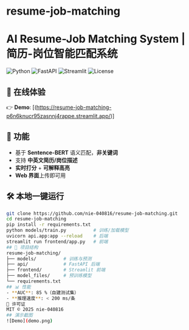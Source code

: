 # resume-job-matching
# AI Resume-Job Matching System | 简历-岗位智能匹配系统

![Python](https://img.shields.io/badge/Python-3.10-blue)
![FastAPI](https://img.shields.io/badge/FastAPI-0.119-green)
![Streamlit](https://img.shields.io/badge/Streamlit-1.50-red)
![License](https://img.shields.io/badge/license-MIT-green)

## 🚀 在线体验
👉 **Demo**: [(https://resume-job-matching-p6n6knucr95zasnnj4rappe.streamlit.app/)]

## 📌 功能
- 基于 **Sentence-BERT** 语义匹配，**非关键词**
- 支持 **中英文简历/岗位描述**
- **实时打分** + **可解释高亮**
- **Web 界面**上传即可用

## 🛠️ 本地一键运行
```bash
git clone https://github.com/nie-040816/resume-job-matching.git
cd resume-job-matching
pip install -r requirements.txt
python models/train.py          # 训练/加载模型
uvicorn api.app:app --reload    # 后端
streamlit run frontend/app.py   # 前端
## 📁 项目结构
resume-job-matching/
├── models/          # 训练与预测
├── api/             # FastAPI 后端
├── frontend/        # Streamlit 前端
├── model_files/     # 预训练模型
└── requirements.txt
## 📊 性能
- **AUC**: 85 %（自建测试集）
- **推理速度**: < 200 ms/条
📄 许可证
MIT © 2025 nie-040816
## 演示截图
![Demo](demo.png)
